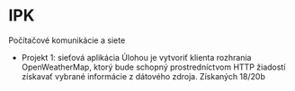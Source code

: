 # IPK
Počítačové komunikácie a siete
- Projekt 1: sieťová aplikácia
Úlohou je vytvoriť klienta rozhrania OpenWeatherMap, ktorý bude schopný prostredníctvom HTTP žiadostí získavať vybrané informácie z dátového zdroja.
Získaných 18/20b
